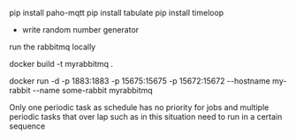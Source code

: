pip install paho-mqtt
pip install tabulate
pip install timeloop

- write random number generator

run the rabbitmq locally

docker build -t myrabbitmq .

docker run -d -p 1883:1883 -p 15675:15675 -p 15672:15672 --hostname my-rabbit --name some-rabbit myrabbitmq

Only one periodic task as schedule has no priority for jobs and multiple periodic tasks that over lap such as in this 
situation need to run in a certain sequence 